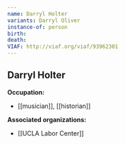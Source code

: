 ```yaml
---
name: Darryl Holter
variants: Darryl Oliver
instance-of: person
birth: 
death: 
VIAF: http://viaf.org/viaf/93962301
---
```

## Darryl Holter

**Occupation:** 
- [[musician]], [[historian]]

**Associated organizations:** 
- [[UCLA Labor Center]]